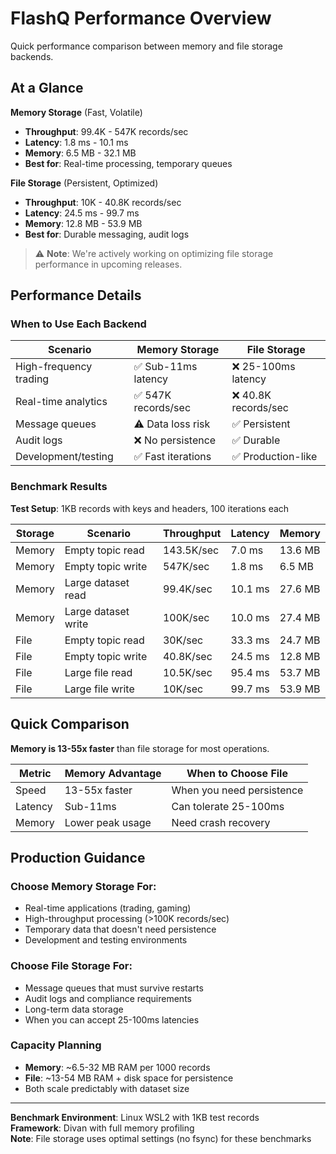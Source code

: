 # FlashQ Performance Overview

Quick performance comparison between memory and file storage backends.

## At a Glance

**Memory Storage** (Fast, Volatile)
- **Throughput**: 99.4K - 547K records/sec
- **Latency**: 1.8 ms - 10.1 ms 
- **Memory**: 6.5 MB - 32.1 MB
- **Best for**: Real-time processing, temporary queues

**File Storage** (Persistent, Optimized)
- **Throughput**: 10K - 40.8K records/sec  
- **Latency**: 24.5 ms - 99.7 ms
- **Memory**: 12.8 MB - 53.9 MB
- **Best for**: Durable messaging, audit logs

> ⚠️ **Note**: We're actively working on optimizing file storage performance in upcoming releases.

## Performance Details

### When to Use Each Backend

| Scenario | Memory Storage | File Storage |
|----------|----------------|--------------|
| High-frequency trading | ✅ Sub-11ms latency | ❌ 25-100ms latency |
| Real-time analytics | ✅ 547K records/sec | ❌ 40.8K records/sec |
| Message queues | ⚠️ Data loss risk | ✅ Persistent |
| Audit logs | ❌ No persistence | ✅ Durable |
| Development/testing | ✅ Fast iterations | ✅ Production-like |

### Benchmark Results

**Test Setup**: 1KB records with keys and headers, 100 iterations each

| Storage | Scenario | Throughput | Latency | Memory |
|---------|----------|------------|---------|--------|
| Memory | Empty topic read | 143.5K/sec | 7.0 ms | 13.6 MB |
| Memory | Empty topic write | 547K/sec | 1.8 ms | 6.5 MB |
| Memory | Large dataset read | 99.4K/sec | 10.1 ms | 27.6 MB |
| Memory | Large dataset write | 100K/sec | 10.0 ms | 27.4 MB |
| File | Empty topic read | 30K/sec | 33.3 ms | 24.7 MB |
| File | Empty topic write | 40.8K/sec | 24.5 ms | 12.8 MB |
| File | Large file read | 10.5K/sec | 95.4 ms | 53.7 MB |
| File | Large file write | 10K/sec | 99.7 ms | 53.9 MB |

## Quick Comparison

**Memory is 13-55x faster** than file storage for most operations.

| Metric | Memory Advantage | When to Choose File |
|--------|------------------|-------------------|
| Speed | 13-55x faster | When you need persistence |
| Latency | Sub-11ms | Can tolerate 25-100ms |
| Memory | Lower peak usage | Need crash recovery |

## Production Guidance

### Choose Memory Storage For:
- Real-time applications (trading, gaming)
- High-throughput processing (>100K records/sec)
- Temporary data that doesn't need persistence
- Development and testing environments

### Choose File Storage For:  
- Message queues that must survive restarts
- Audit logs and compliance requirements
- Long-term data storage
- When you can accept 25-100ms latencies

### Capacity Planning
- **Memory**: ~6.5-32 MB RAM per 1000 records
- **File**: ~13-54 MB RAM + disk space for persistence
- Both scale predictably with dataset size

---

**Benchmark Environment**: Linux WSL2 with 1KB test records  
**Framework**: Divan with full memory profiling  
**Note**: File storage uses optimal settings (no fsync) for these benchmarks